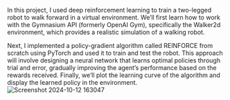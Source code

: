 In this project, I used deep reinforcement learning to train a two-legged robot to walk forward in a virtual environment. 
We’ll first learn how to work with the Gymnasium API (formerly OpenAI Gym), specifically the Walker2d environment, which provides a realistic simulation of a walking robot.

Next, I implemented a policy-gradient algorithm called REINFORCE from scratch using PyTorch and used it to train and test the robot. 
This approach will involve designing a neural network that learns optimal policies through trial and error, gradually improving the agent’s performance based on the rewards received. 
Finally, we’ll plot the learning curve of the algorithm and display the learned policy in the environment.
![Screenshot 2024-10-12 163047](https://github.com/user-attachments/assets/d7a25235-54d8-402f-9a56-8f26334e5c44)
